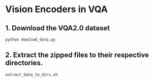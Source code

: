 # Vision Encoders in VQA


## 1. Download the VQA2.0 dataset
```
python dowload_data.py
```

## 2. Extract the zipped files to their respective directories.
```
extract_data_to_dirs.sh
```
